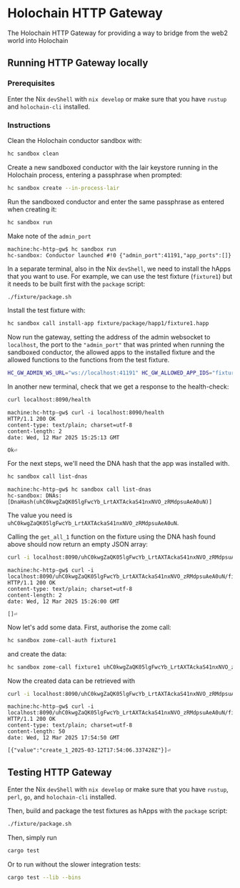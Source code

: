 # Holochain HTTP Gateway

The Holochain HTTP Gateway for providing a way to bridge from the web2 world into Holochain

## Running HTTP Gateway locally

### Prerequisites

Enter the Nix `devShell` with `nix develop` or make sure that you have `rustup`
and `holochain-cli` installed.

### Instructions

Clean the Holochain conductor sandbox with:

```bash
hc sandbox clean
```

Create a new sandboxed conductor with the lair keystore running in the
Holochain process, entering a passphrase when prompted:

```bash
hc sandbox create --in-process-lair
```

Run the sandboxed conductor and enter the same passphrase as entered when
creating it:

```bash
hc sandbox run
```

Make note of the `admin_port`

```console
machine:hc-http-gw$ hc sandbox run
hc-sandbox: Conductor launched #!0 {"admin_port":41191,"app_ports":[]}
```

In a separate terminal, also in the Nix `devShell`, we need to install the hApps that you want to use.
For example, we can use the test fixture (`fixture1`) but it needs to be built
first with the `package` script:

```bash
./fixture/package.sh
```

Install the test fixture with:

```bash
hc sandbox call install-app fixture/package/happ1/fixture1.happ
```

Now run the gateway, setting the address of the admin websocket to `localhost`,
the port to the `"admin_port"` that was printed when running the sandboxed
conductor, the allowed apps to the installed fixture and the allowed
functions to the functions from the test fixture.

```bash
HC_GW_ADMIN_WS_URL="ws://localhost:41191" HC_GW_ALLOWED_APP_IDS="fixture1" HC_GW_ALLOWED_FNS_fixture1="coordinator1/get_all_1" cargo run
```

In another new terminal, check that we get a response to the health-check:

```bash
curl localhost:8090/health
```

```console
machine:hc-http-gw$ curl -i localhost:8090/health
HTTP/1.1 200 OK
content-type: text/plain; charset=utf-8
content-length: 2
date: Wed, 12 Mar 2025 15:25:13 GMT

Ok⏎
```

For the next steps, we'll need the DNA hash that the app was installed with.

```bash
hc sandbox call list-dnas
```

```console
machine:hc-http-gw$ hc sandbox call list-dnas
hc-sandbox: DNAs: [DnaHash(uhC0kwgZaQK05lgFwcYb_LrtAXTAckaS41nxNVO_zRMdpsuAeA0uN)]
```

The value you need is `uhC0kwgZaQK05lgFwcYb_LrtAXTAckaS41nxNVO_zRMdpsuAeA0uN`.

Calling the `get_all_1` function on the fixture using the DNA hash found above should 
now return an empty JSON array:

```bash
curl -i localhost:8090/uhC0kwgZaQK05lgFwcYb_LrtAXTAckaS41nxNVO_zRMdpsuAeA0uN/fixture1/coordinator1/get_all_1
```

```console
machine:hc-http-gw$ curl -i localhost:8090/uhC0kwgZaQK05lgFwcYb_LrtAXTAckaS41nxNVO_zRMdpsuAeA0uN/fixture1/coordinator1/get_all_1
HTTP/1.1 200 OK
content-type: text/plain; charset=utf-8
content-length: 2
date: Wed, 12 Mar 2025 15:26:00 GMT

[]⏎
```

Now let's add some data. First, authorise the zome call:

```bash
hc sandbox zome-call-auth fixture1
```

and create the data:

```bash
hc sandbox zome-call fixture1 uhC0kwgZaQK05lgFwcYb_LrtAXTAckaS41nxNVO_zRMdpsuAeA0uN coordinator1 create_1 'null'
```

Now the created data can be retrieved with

```bash
curl -i localhost:8090/uhC0kwgZaQK05lgFwcYb_LrtAXTAckaS41nxNVO_zRMdpsuAeA0uN/fixture1/coordinator1/get_all_1
```

```console
machine:hc-http-gw$ curl -i localhost:8090/uhC0kwgZaQK05lgFwcYb_LrtAXTAckaS41nxNVO_zRMdpsuAeA0uN/fixture1/coordinator1/get_all_1
HTTP/1.1 200 OK
content-type: text/plain; charset=utf-8
content-length: 50
date: Wed, 12 Mar 2025 17:54:50 GMT

[{"value":"create_1_2025-03-12T17:54:06.337428Z"}]⏎
```

## Testing HTTP Gateway

Enter the Nix `devShell` with `nix develop` or make sure that you have
`rustup`, `perl`, `go`, and `holochain-cli` installed.

Then, build and package the test fixtures as hApps with the `package` script:

```bash
./fixture/package.sh
```

Then, simply run

```bash
cargo test
```

Or to run without the slower integration tests:

```bash
cargo test --lib --bins
```
